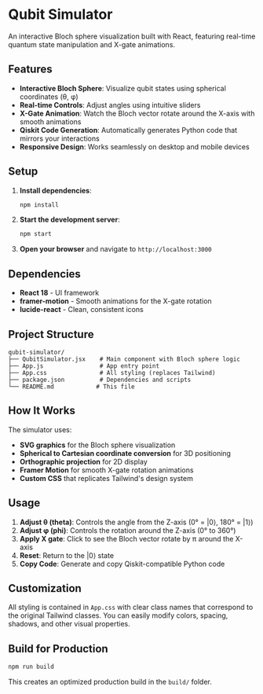 # Qubit Simulator

An interactive Bloch sphere visualization built with React, featuring real-time quantum state manipulation and X-gate animations.

## Features

- **Interactive Bloch Sphere**: Visualize qubit states using spherical coordinates (θ, φ)
- **Real-time Controls**: Adjust angles using intuitive sliders
- **X-Gate Animation**: Watch the Bloch vector rotate around the X-axis with smooth animations
- **Qiskit Code Generation**: Automatically generates Python code that mirrors your interactions
- **Responsive Design**: Works seamlessly on desktop and mobile devices

## Setup

1. **Install dependencies**:
   ```bash
   npm install
   ```

2. **Start the development server**:
   ```bash
   npm start
   ```

3. **Open your browser** and navigate to `http://localhost:3000`

## Dependencies

- **React 18** - UI framework
- **framer-motion** - Smooth animations for the X-gate rotation
- **lucide-react** - Clean, consistent icons

## Project Structure

```
qubit-simulator/
├── QubitSimulator.jsx    # Main component with Bloch sphere logic
├── App.js                # App entry point
├── App.css               # All styling (replaces Tailwind)
├── package.json          # Dependencies and scripts
└── README.md            # This file
```

## How It Works

The simulator uses:
- **SVG graphics** for the Bloch sphere visualization
- **Spherical to Cartesian coordinate conversion** for 3D positioning
- **Orthographic projection** for 2D display
- **Framer Motion** for smooth X-gate rotation animations
- **Custom CSS** that replicates Tailwind's design system

## Usage

1. **Adjust θ (theta)**: Controls the angle from the Z-axis (0° = |0⟩, 180° = |1⟩)
2. **Adjust φ (phi)**: Controls the rotation around the Z-axis (0° to 360°)
3. **Apply X gate**: Click to see the Bloch vector rotate by π around the X-axis
4. **Reset**: Return to the |0⟩ state
5. **Copy Code**: Generate and copy Qiskit-compatible Python code

## Customization

All styling is contained in `App.css` with clear class names that correspond to the original Tailwind classes. You can easily modify colors, spacing, shadows, and other visual properties.

## Build for Production

```bash
npm run build
```

This creates an optimized production build in the `build/` folder.

